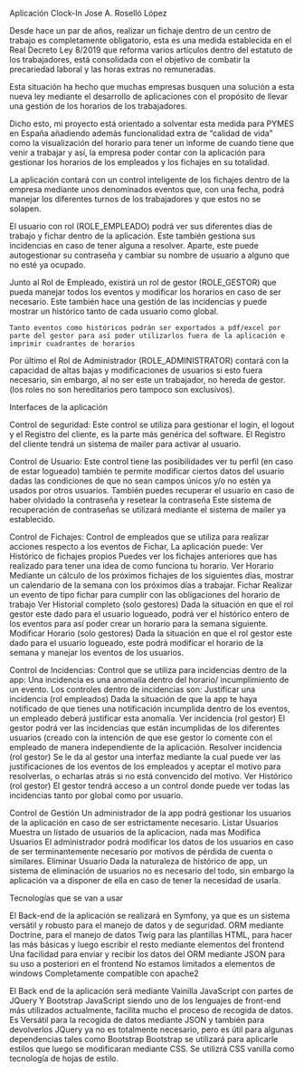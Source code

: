 Aplicación Clock-In
Jose A. Roselló López

Desde hace un par de años, realizar un fichaje dentro de un centro de trabajo es completamente obligatorio, esta es una medida establecida en el Real Decreto Ley 8/2019 que reforma varios artículos dentro del estatuto de los trabajadores, está consolidada con el objetivo de combatir la precariedad laboral y las horas extras no remuneradas.

Esta situación ha hecho que muchas empresas busquen una solución a esta nueva ley mediante el desarrollo de aplicaciones con el propósito de llevar una gestión de los horarios de los trabajadores.

Dicho esto, mi proyecto está orientado a solventar esta medida para PYMES en España añadiendo además funcionalidad extra de “calidad de vida” como la visualización del horario para tener un informe de cuando tiene que venir a trabajar y así, la empresa poder contar con la aplicación para gestionar los horarios de los empleados y los fichajes en su totalidad.


La aplicación contará con un control inteligente de los fichajes dentro de la empresa mediante unos denominados eventos que, con una fecha, podrá manejar los diferentes turnos de los trabajadores y que estos no se solapen.
 
El usuario con rol (ROLE_EMPLEADO) podrá ver sus diferentes días de trabajo y fichar dentro de la aplicación. Este también gestiona sus incidencias en caso de tener alguna a resolver. Aparte, este puede autogestionar su contraseña y cambiar su nombre de usuario a alguno que no esté ya ocupado.

Junto al Rol de Empleado, existirá un rol de gestor (ROLE_GESTOR) que pueda manejar todos los eventos y modificar los horarios en caso de ser necesario. Este también hace una gestión de las incidencias y puede mostrar un histórico tanto de cada usuario como global.

    Tanto eventos como históricos podrán ser exportados a pdf/excel por parte del gestor para así poder utilizarlos fuera de la aplicación e imprimir cuadrantes de horarios

Por último el Rol de Administrador (ROLE_ADMINISTRATOR) contará con la capacidad de altas bajas y modificaciones de usuarios si esto fuera necesario, sin embargo, al no ser este un trabajador, no hereda de gestor. (los roles no son hereditarios pero tampoco son exclusivos).

Interfaces de la aplicación

Control de seguridad:
Este control se utiliza para gestionar el login, el logout y el Registro del cliente, es la parte más genérica del software.
El Registro del cliente tendrá un sistema de mailer para activar al usuario.

Control de Usuario:
Este control tiene las posibilidades ver tu perfil (en caso de estar logueado)
también te permite modificar ciertos datos del usuario dadas las condiciones de que no sean campos únicos y/o no estén ya usados por otros usuarios.
También puedes recuperar el usuario en caso de haber olvidado la contraseña y resetear la contraseña
Este sistema de recuperación de contraseñas se utilizará mediante el sistema de mailer ya establecido.

Control de Fichajes:
Control de empleados que se utiliza para realizar acciones respecto a los eventos de Fichar, La aplicación puede:
Ver Histórico de fichajes propios
Puedes ver los fichajes anteriores que has realizado para tener una idea de como funciona tu horario.
Ver Horario
Mediante un cálculo de los próximos fichajes de los siguientes días, mostrar un calendario de la semana con los próximos días a trabajar.
Fichar
Realizar un evento de tipo fichar para cumplir con las obligaciones del horario de trabajo
Ver Historial completo (solo gestores)
Dada la situación en que el rol gestor este dado para el usuario logueado, podrá ver el histórico entero de los eventos para así poder crear un horario para la semana siguiente.
Modificar Horario (solo gestores)
Dada la situación en que el rol gestor este dado para el usuario logueado, este podrá modificar el horario de la semana y manejar los eventos de los usuarios.


Control de Incidencias:
Control que se utiliza para incidencias dentro de la app:
Una incidencia es una anomalía dentro del horario/ incumplimiento de un evento.
Los controles dentro de incidencias son:
Justificar una incidencia (rol empleados)
Dada la situación de que la app te haya notificado de que tienes una notificación incumplida dentro de los eventos, un empleado deberá justificar esta anomalía.
Ver incidencia (rol gestor)
El gestor podrá ver las incidencias que están incumplidas de los diferentes usuarios (creado con la intención de que ese gestor lo comente con el empleado de manera independiente de la aplicación.
Resolver incidencia (rol gestor)
Se le da al gestor una interfaz mediante la cual puede ver las justificaciones de los eventos de los empleados y aceptar el motivo para resolverlas, o echarlas atrás si no está convencido del motivo.
Ver Histórico (rol gestor)
El gestor tendrá acceso a un control donde puede ver todas las incidencias tanto por global como por usuario.

Control de Gestión 
Un administrador de la app podrá gestionar los usuarios de la aplicación en caso de ser estrictamente necesario.
Listar Usuarios
Muestra un listado de usuarios de la aplicacion, nada mas
Modifica Usuarios
El administrador podrá modificar los datos de los usuarios en caso de ser terminantemente necesario por motivos de pérdida de cuenta o similares.
Eliminar Usuario
Dada la naturaleza de histórico de app, un sistema de eliminación de usuarios no es necesario del todo, sin embargo la aplicación va a disponer de ella en caso de tener la necesidad de usarla.



Tecnologías que se van a usar

El Back-end de la aplicación se realizará en Symfony, ya que es un sistema versátil y robusto para el manejo de datos y de seguridad. 
ORM mediante Doctrine, para el manejo de datos
Twig para las plantillas HTML, para hacer las más básicas y luego escribir el resto mediante elementos del frontend
Una facilidad para enviar y recibir los datos del ORM mediante JSON para su uso a posteriori en el frontend
No estamos limitados a elementos de windows
Completamente compatible con apache2

El Back end de la aplicación será mediante Vainilla JavaScript con partes de JQuery Y Bootstrap
JavaScript siendo uno de los lenguajes de front-end más utilizados actualmente, facilita mucho el proceso de recogida de datos.
Es Versátil para la recogida de datos mediante JSON y también para devolverlos
JQuery ya no es totalmente necesario, pero es útil para algunas dependencias tales como Bootstrap
Bootstrap se utilizará para aplicarle estilos que luego se modificaran mediante CSS.
Se utilizrá CSS vanilla como tecnología de hojas de estilo.
